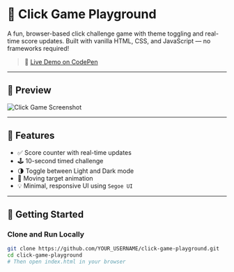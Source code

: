 # 🎯 Click Game Playground

A fun, browser-based click challenge game with theme toggling and real-time score updates. Built with vanilla HTML, CSS, and JavaScript — no frameworks required!

> 🔗 [Live Demo on CodePen](https://codepen.io/KhensCode/pen/ogjvoBy)

---

## 📸 Preview

![Click Game Screenshot](https://via.placeholder.com/800x450.png?text=Click+Game+Preview)

---

## 🚀 Features

- ✅ Score counter with real-time updates
- 🕹️ 10-second timed challenge
- 🌗 Toggle between Light and Dark mode
- 🎯 Moving target animation
- 💡 Minimal, responsive UI using `Segoe UI`

---

## 🔧 Getting Started

### Clone and Run Locally

```bash
git clone https://github.com/YOUR_USERNAME/click-game-playground.git
cd click-game-playground
# Then open index.html in your browser
